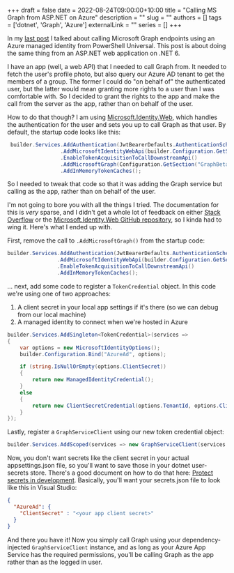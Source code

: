 +++ 
draft = false
date = 2022-08-24T09:00:00+10:00
title = "Calling MS Graph from ASP.NET on Azure"
description = ""
slug = ""
authors = []
tags = ['dotnet', 'Graph', 'Azure']
externalLink = ""
series = []
+++

In my [last post](/posts/psu-graph) I talked about calling Microsoft Graph endpoints using an Azure managed identity from PowerShell Universal. This post is about doing the same thing from an ASP.NET web application on .NET 6.

<!--more-->

I have an app (well, a web API) that I needed to call Graph from. It needed to fetch the user's profile photo, but also query our Azure AD tenant to get the members of a group. The former I could do "on behalf of" the authenticated user, but the latter would mean granting more rights to a user than I was comfortable with. So I decided to grant the rights to the app and make the call from the server as the app, rather than on behalf of the user.

How to do that though? I am using [Microsoft.Identity.Web](https://docs.microsoft.com/en-us/azure/active-directory/develop/microsoft-identity-web), which handles the authentication for the user and sets you up to call Graph as that user. By default, the startup code looks like this:

```csharp
 builder.Services.AddAuthentication(JwtBearerDefaults.AuthenticationScheme)
                 .AddMicrosoftIdentityWebApi(builder.Configuration.GetSection("AzureAd"))
                 .EnableTokenAcquisitionToCallDownstreamApi()
                 .AddMicrosoftGraph(Configuration.GetSection("GraphBeta"))
                 .AddInMemoryTokenCaches();
```

So I needed to tweak that code so that it was adding the Graph service but calling as the app, rather than on behalf of the user.

I'm not going to bore you with all the things I tried. The documentation for this is *very* sparse, and I didn't get a whole lot of feedback on either [Stack Overflow](https://stackoverflow.com/questions/71594455/call-graph-from-azure-app-service-using-managed-identity) or the [Microsoft.Identity.Web GitHub repository](https://github.com/AzureAD/microsoft-identity-web/issues/1664), so I kinda had to wing it. Here's what I ended up with.

First, remove the call to `.AddMicrosoftGraph()` from the startup code:

```csharp
builder.Services.AddAuthentication(JwtBearerDefaults.AuthenticationScheme)
                .AddMicrosoftIdentityWebApi(builder.Configuration.GetSection("AzureAd"))
                .EnableTokenAcquisitionToCallDownstreamApi()
                .AddInMemoryTokenCaches();
```

... next, add some code to register a `TokenCredential` object. In this code we're using one of two approaches:

1. A client secret in your local app settings if it's there (so we can debug from our local machine)
2. A managed identity to connect when we're hosted in Azure

```csharp
builder.Services.AddSingleton<TokenCredential>(services =>
{
    var options = new MicrosoftIdentityOptions();
    builder.Configuration.Bind("AzureAd", options);

    if (string.IsNullOrEmpty(options.ClientSecret))
    {
        return new ManagedIdentityCredential();
    }
    else
    {
        return new ClientSecretCredential(options.TenantId, options.ClientId, options.ClientSecret);
    }
});
```

Lastly, register a `GraphServiceClient` using our new token credential object:

```csharp
builder.Services.AddScoped(services => new GraphServiceClient(services.GetRequiredService<TokenCredential>()));
```

Now, you don't want secrets like the client secret in your actual appsettings.json file, so you'll want to save those in your dotnet user-secrets store. There's a good document on how to do that here: [Protect secrets in development](https://docs.microsoft.com/en-us/aspnet/core/security/app-secrets?view=aspnetcore-6.0). Basically, you'll want your secrets.json file to look like this in Visual Studio:

```json
{
  "AzureAd": {
    "ClientSecret" : "<your app client secret>"
  }
}
```

And there you have it! Now you simply call Graph using your dependency-injected `GraphServiceClient` instance, and as long as your Azure App Service has the required permissions, you'll be calling Graph as the app rather than as the logged in user.